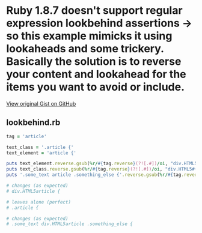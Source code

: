 # Ruby 1.8.7 doesn't support regular expression lookbehind assertions -> so this example mimicks it using lookaheads and some trickery. Basically the solution is to reverse your content and lookahead for the items you want to avoid or include.

[View original Gist on GitHub](https://gist.github.com/Integralist/5442770)

## lookbehind.rb

```ruby
tag = 'article'

text_class = '.article {'
text_element = 'article {'

puts text_element.reverse.gsub(%r/#{tag.reverse}(?![.#])/oi, "div.HTML5#{tag}".reverse).reverse
puts text_class.reverse.gsub(%r/#{tag.reverse}(?![.#])/oi, "div.HTML5#{tag}".reverse).reverse
puts '.some_text article .something_else {'.reverse.gsub(%r/#{tag.reverse}(?![.#])/oi, "div.HTML5#{tag}".reverse).reverse

# changes (as expected)
# div.HTML5article {

# leaves alone (perfect)
# .article {

# changes (as expected) 
# .some_text div.HTML5article .something_else {
```

